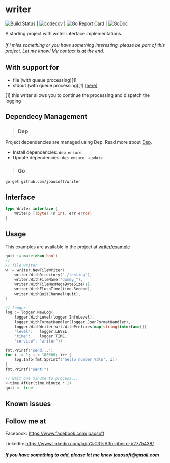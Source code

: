 # writer
[![Build Status](https://travis-ci.org/joaosoft/writer.svg?branch=master)](https://travis-ci.org/joaosoft/writer) | [![codecov](https://codecov.io/gh/joaosoft/writer/branch/master/graph/badge.svg)](https://codecov.io/gh/joaosoft/writer) | [![Go Report Card](https://goreportcard.com/badge/github.com/joaosoft/writer)](https://goreportcard.com/report/github.com/joaosoft/writer) | [![GoDoc](https://godoc.org/github.com/joaosoft/writer?status.svg)](https://godoc.org/github.com/joaosoft/writer)

A starting project with writer interface implementations.

###### If i miss something or you have something interesting, please be part of this project. Let me know! My contact is at the end.

## With support for
* file (with queue processing)[1] 
* stdout (with queue processing)[1] [[here]](https://github.com/joaosoft/writer/tree/master/example)

[1] this writer allows you to continue the processing and dispatch the logging  

## Dependecy Management 
>### Dep

Project dependencies are managed using Dep. Read more about [Dep](https://github.com/golang/dep).
* Install dependencies: `dep ensure`
* Update dependencies: `dep ensure -update`


>### Go
```
go get github.com/joaosoft/writer
```

## Interface 
```go
type Writer interface {
	Write(p []byte) (n int, err error)
}
```

## Usage 
This examples are available in the project at [writer/example](https://github.com/joaosoft/writer/tree/master/example)

```go
quit := make(chan bool)
//
// file writer
w := writer.NewFileWriter(
    writer.WithDirectory("./testing"),
    writer.WithFileName("dummy_"),
    writer.WithFileMaxMegaByteSize(1),
    writer.WithFlushTime(time.Second),
    writer.WithQuitChannel(quit),
)

// logger
log := logger.NewLog(
    logger.WithLevel(logger.InfoLevel),
    logger.WithFormatHandler(logger.JsonFormatHandler),
    logger.WithWriter(w)).WithPrefixes(map[string]interface{}{
    "level":   logger.LEVEL,
    "time":    logger.TIME,
    "service": "writer"})

fmt.Printf("send...")
for i := 1; i < 100000; i++ {
    log.Info(fmt.Sprintf("hello number %d\n", i))
}
fmt.Printf("sent!")

// wait one minute to process...
<-time.After(time.Minute * 1)
quit <- true
```

## Known issues


## Follow me at
Facebook: https://www.facebook.com/joaosoft

LinkedIn: https://www.linkedin.com/in/jo%C3%A3o-ribeiro-b2775438/

##### If you have something to add, please let me know joaosoft@gmail.com
